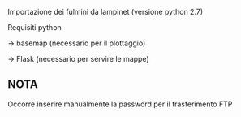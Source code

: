 Importazione dei fulmini da lampinet
(versione python 2.7)

Requisiti python

-> basemap (necessario per il plottaggio)

-> Flask (necessario per servire le mappe)
## NOTA
Occorre inserire manualmente la password per il trasferimento FTP
